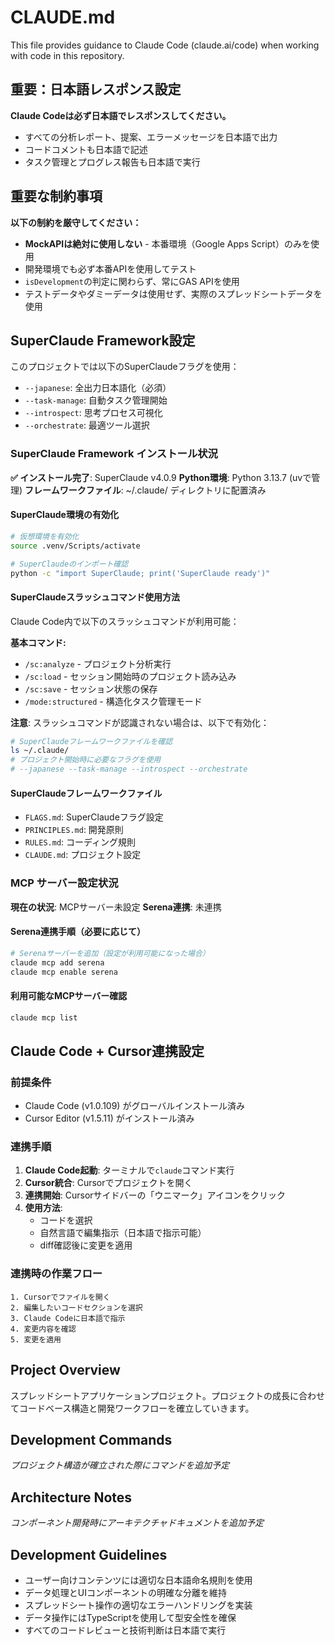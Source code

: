 # CLAUDE.md

This file provides guidance to Claude Code (claude.ai/code) when working with code in this repository.

## 重要：日本語レスポンス設定
**Claude Codeは必ず日本語でレスポンスしてください。**
- すべての分析レポート、提案、エラーメッセージを日本語で出力
- コードコメントも日本語で記述
- タスク管理とプログレス報告も日本語で実行

## 重要な制約事項
**以下の制約を厳守してください：**
- **MockAPIは絶対に使用しない** - 本番環境（Google Apps Script）のみを使用
- 開発環境でも必ず本番APIを使用してテスト
- `isDevelopment`の判定に関わらず、常にGAS APIを使用
- テストデータやダミーデータは使用せず、実際のスプレッドシートデータを使用

## SuperClaude Framework設定
このプロジェクトでは以下のSuperClaudeフラグを使用：
- `--japanese`: 全出力日本語化（必須）
- `--task-manage`: 自動タスク管理開始
- `--introspect`: 思考プロセス可視化
- `--orchestrate`: 最適ツール選択

### SuperClaude Framework インストール状況
**✅ インストール完了**: SuperClaude v4.0.9
**Python環境**: Python 3.13.7 (uvで管理)
**フレームワークファイル**: ~/.claude/ ディレクトリに配置済み

#### SuperClaude環境の有効化
```bash
# 仮想環境を有効化
source .venv/Scripts/activate

# SuperClaudeのインポート確認
python -c "import SuperClaude; print('SuperClaude ready')"
```

#### SuperClaudeスラッシュコマンド使用方法
Claude Code内で以下のスラッシュコマンドが利用可能：

**基本コマンド:**
- `/sc:analyze` - プロジェクト分析実行
- `/sc:load` - セッション開始時のプロジェクト読み込み
- `/sc:save` - セッション状態の保存
- `/mode:structured` - 構造化タスク管理モード

**注意**: スラッシュコマンドが認識されない場合は、以下で有効化：
```bash
# SuperClaudeフレームワークファイルを確認
ls ~/.claude/
# プロジェクト開始時に必要なフラグを使用
# --japanese --task-manage --introspect --orchestrate
```

#### SuperClaudeフレームワークファイル
- `FLAGS.md`: SuperClaudeフラグ設定
- `PRINCIPLES.md`: 開発原則
- `RULES.md`: コーディング規則
- `CLAUDE.md`: プロジェクト設定

### MCP サーバー設定状況
**現在の状況**: MCPサーバー未設定
**Serena連携**: 未連携

#### Serena連携手順（必要に応じて）
```bash
# Serenaサーバーを追加（設定が利用可能になった場合）
claude mcp add serena
claude mcp enable serena
```

#### 利用可能なMCPサーバー確認
```bash
claude mcp list
```

## Claude Code + Cursor連携設定

### 前提条件
- Claude Code (v1.0.109) がグローバルインストール済み
- Cursor Editor (v1.5.11) がインストール済み

### 連携手順
1. **Claude Code起動**: ターミナルで`claude`コマンド実行
2. **Cursor統合**: Cursorでプロジェクトを開く
3. **連携開始**: Cursorサイドバーの「ウニマーク」アイコンをクリック
4. **使用方法**:
   - コードを選択
   - 自然言語で編集指示（日本語で指示可能）
   - diff確認後に変更を適用

### 連携時の作業フロー
```
1. Cursorでファイルを開く
2. 編集したいコードセクションを選択
3. Claude Codeに日本語で指示
4. 変更内容を確認
5. 変更を適用
```

## Project Overview

スプレッドシートアプリケーションプロジェクト。プロジェクトの成長に合わせてコードベース構造と開発ワークフローを確立していきます。

## Development Commands

*プロジェクト構造が確立された際にコマンドを追加予定*

## Architecture Notes

*コンポーネント開発時にアーキテクチャドキュメントを追加予定*

## Development Guidelines

- ユーザー向けコンテンツには適切な日本語命名規則を使用
- データ処理とUIコンポーネントの明確な分離を維持
- スプレッドシート操作の適切なエラーハンドリングを実装
- データ操作にはTypeScriptを使用して型安全性を確保
- すべてのコードレビューと技術判断は日本語で実行
